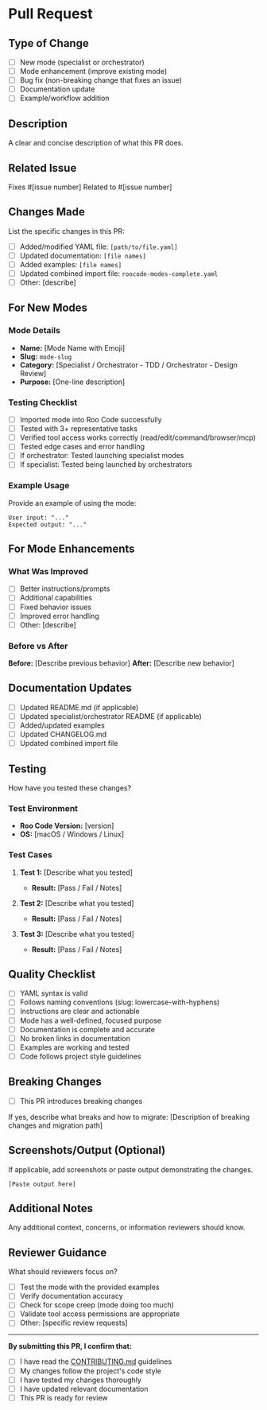 # Pull Request

## Type of Change
- [ ] New mode (specialist or orchestrator)
- [ ] Mode enhancement (improve existing mode)
- [ ] Bug fix (non-breaking change that fixes an issue)
- [ ] Documentation update
- [ ] Example/workflow addition

## Description
A clear and concise description of what this PR does.

## Related Issue
Fixes #[issue number]
Related to #[issue number]

## Changes Made
List the specific changes in this PR:

- [ ] Added/modified YAML file: `[path/to/file.yaml]`
- [ ] Updated documentation: `[file names]`
- [ ] Added examples: `[file names]`
- [ ] Updated combined import file: `roocode-modes-complete.yaml`
- [ ] Other: [describe]

## For New Modes

### Mode Details
- **Name:** [Mode Name with Emoji]
- **Slug:** `mode-slug`
- **Category:** [Specialist / Orchestrator - TDD / Orchestrator - Design Review]
- **Purpose:** [One-line description]

### Testing Checklist
- [ ] Imported mode into Roo Code successfully
- [ ] Tested with 3+ representative tasks
- [ ] Verified tool access works correctly (read/edit/command/browser/mcp)
- [ ] Tested edge cases and error handling
- [ ] If orchestrator: Tested launching specialist modes
- [ ] If specialist: Tested being launched by orchestrators

### Example Usage
Provide an example of using the mode:

```
User input: "..."
Expected output: "..."
```

## For Mode Enhancements

### What Was Improved
- [ ] Better instructions/prompts
- [ ] Additional capabilities
- [ ] Fixed behavior issues
- [ ] Improved error handling
- [ ] Other: [describe]

### Before vs After
**Before:** [Describe previous behavior]
**After:** [Describe new behavior]

## Documentation Updates
- [ ] Updated README.md (if applicable)
- [ ] Updated specialist/orchestrator README (if applicable)
- [ ] Added/updated examples
- [ ] Updated CHANGELOG.md
- [ ] Updated combined import file

## Testing
How have you tested these changes?

### Test Environment
- **Roo Code Version:** [version]
- **OS:** [macOS / Windows / Linux]

### Test Cases
1. **Test 1:** [Describe what you tested]
   - **Result:** [Pass / Fail / Notes]

2. **Test 2:** [Describe what you tested]
   - **Result:** [Pass / Fail / Notes]

3. **Test 3:** [Describe what you tested]
   - **Result:** [Pass / Fail / Notes]

## Quality Checklist
- [ ] YAML syntax is valid
- [ ] Follows naming conventions (slug: lowercase-with-hyphens)
- [ ] Instructions are clear and actionable
- [ ] Mode has a well-defined, focused purpose
- [ ] Documentation is complete and accurate
- [ ] No broken links in documentation
- [ ] Examples are working and tested
- [ ] Code follows project style guidelines

## Breaking Changes
- [ ] This PR introduces breaking changes

If yes, describe what breaks and how to migrate:
[Description of breaking changes and migration path]

## Screenshots/Output (Optional)
If applicable, add screenshots or paste output demonstrating the changes.

```
[Paste output here]
```

## Additional Notes
Any additional context, concerns, or information reviewers should know.

## Reviewer Guidance
What should reviewers focus on?

- [ ] Test the mode with the provided examples
- [ ] Verify documentation accuracy
- [ ] Check for scope creep (mode doing too much)
- [ ] Validate tool access permissions are appropriate
- [ ] Other: [specific review requests]

---

**By submitting this PR, I confirm that:**
- [ ] I have read the [CONTRIBUTING.md](../CONTRIBUTING.md) guidelines
- [ ] My changes follow the project's code style
- [ ] I have tested my changes thoroughly
- [ ] I have updated relevant documentation
- [ ] This PR is ready for review
